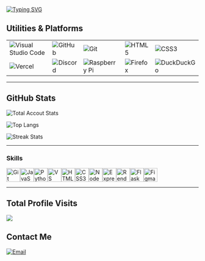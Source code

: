 [![Typing SVG](https://readme-typing-svg.demolab.com?font=Fira+Code&pause=1000&color=C4FF93&repeat=false&random=false&width=435&lines=some.js)](https://github.com)

## Utilities & Platforms

|           |                   |                |               |             |
|-----------|-------------------|----------------|---------------|-------------|
| ![Visual Studio Code](https://img.shields.io/badge/-Visual%20Studio%20Code-23A9F2?style=flat-square&logo=Visual%20Studio%20Code&logoColor=white) | ![GitHub](https://img.shields.io/badge/-GitHub-181717?style=flat-square&logo=GitHub&logoColor=white) | ![Git](https://img.shields.io/badge/-Git-F44D27?style=flat-square&logo=Git&logoColor=white) | ![HTML5](https://img.shields.io/badge/-HTML5-E34F26?style=flat-square&logo=HTML5&logoColor=white) | ![CSS3](https://img.shields.io/badge/-CSS3-1572B6?style=flat-square&logo=CSS3&logoColor=white) |
| ![Vercel](https://img.shields.io/badge/-Vercel-000000?style=flat-square&logo=Vercel&logoColor=white) | ![Discord](https://img.shields.io/badge/-Discord-5865F2?style=flat-square&logo=Discord&logoColor=white) | ![Raspberry Pi](https://img.shields.io/badge/-Raspberry%20Pi-C51A4A?style=flat-square&logo=Raspberry%20Pi&logoColor=white) | ![Firefox](https://img.shields.io/badge/-Firefox-FF7139?style=flat-square&logo=Firefox&logoColor=white) | ![DuckDuckGo](https://img.shields.io/badge/-DuckDuckGo-DE5833?style=flat-square&logo=DuckDuckGo&logoColor=white)


---

## GitHub Stats

![Total Accout Stats](https://awesome-github-stats.azurewebsites.net/user-stats/somebodyscript?cardType=github&theme=dark&preferLogin=false&Background=2A2A2A3E)

![Top Langs](https://github-readme-stats.vercel.app/api/top-langs/?username=somebodyscript)

![Streak Stats](https://streak-stats.demolab.com?user=somebodyscript&theme=dark)

---

### Skills 
<p align="left">
<a href="https://git-scm.com/" target="_blank" rel="noreferrer"><img src="https://raw.githubusercontent.com/danielcranney/readme-generator/main/public/icons/skills/git-colored.svg" width="36" height="36" alt="Git" /></a><a href="https://developer.mozilla.org/en-US/docs/Web/JavaScript" target="_blank" rel="noreferrer"><img src="https://raw.githubusercontent.com/danielcranney/readme-generator/main/public/icons/skills/javascript-colored.svg" width="36" height="36" alt="JavaScript" /></a><a href="https://www.python.org/" target="_blank" rel="noreferrer"><img src="https://raw.githubusercontent.com/danielcranney/readme-generator/main/public/icons/skills/python-colored.svg" width="36" height="36" alt="Python" /></a><a href="https://code.visualstudio.com/" target="_blank" rel="noreferrer"><img src="https://raw.githubusercontent.com/danielcranney/readme-generator/main/public/icons/skills/visualstudiocode.svg" width="36" height="36" alt="VS Code" /></a><a href="https://developer.mozilla.org/en-US/docs/Glossary/HTML5" target="_blank" rel="noreferrer"><img src="https://raw.githubusercontent.com/danielcranney/readme-generator/main/public/icons/skills/html5-colored.svg" width="36" height="36" alt="HTML5" /></a><a href="https://www.w3.org/TR/CSS/#css" target="_blank" rel="noreferrer"><img src="https://raw.githubusercontent.com/danielcranney/readme-generator/main/public/icons/skills/css3-colored.svg" width="36" height="36" alt="CSS3" /></a><a href="https://nodejs.org/en/" target="_blank" rel="noreferrer"><img src="https://raw.githubusercontent.com/danielcranney/readme-generator/main/public/icons/skills/nodejs-colored.svg" width="36" height="36" alt="NodeJS" /></a><a href="https://expressjs.com/" target="_blank" rel="noreferrer"><img src="https://raw.githubusercontent.com/danielcranney/readme-generator/main/public/icons/skills/express-colored.svg" width="36" height="36" alt="Express" /></a><a href="https://render.com/" target="_blank" rel="noreferrer"><img src="https://raw.githubusercontent.com/danielcranney/readme-generator/main/public/icons/skills/render-colored.svg" width="36" height="36" alt="Render" /></a><a href="https://flask.palletsprojects.com/en/2.0.x/" target="_blank" rel="noreferrer"><img src="https://raw.githubusercontent.com/danielcranney/readme-generator/main/public/icons/skills/flask-colored.svg" width="36" height="36" alt="Flask" /></a><a href="https://www.figma.com/" target="_blank" rel="noreferrer"><img src="https://raw.githubusercontent.com/danielcranney/readme-generator/main/public/icons/skills/figma-colored.svg" width="36" height="36" alt="Figma" /></a>
                    </p>
                    
---

## Total Profile Visits

<img src="https://profile-counter.glitch.me/somebodyscript/count.svg">

## Contact Me

<p>
  <a href="mailto:some@gostar.app">
    <img src="https://img.shields.io/badge/-Email-%23EA4335?style=flat-square&logo=Gmail&logoColor=white" alt="Email">
  </a>
</p>


